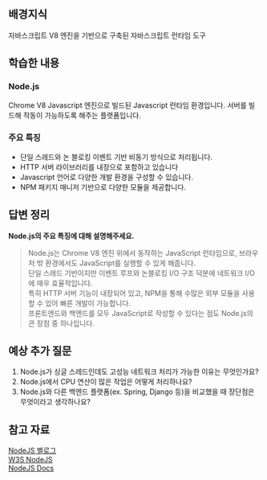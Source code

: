 ## 배경지식

자바스크립트 V8 엔진을 기반으로 구축된 자바스크립트 런타임 도구

## 학습한 내용

### Node.js

Chrome V8 Javascript 엔진으로 빌드된 Javascript 런타임 환경입니다.
서버를 빌드해 작동이 가능하도록 해주는 플랫폼입니다.

### 주요 특징

- 단일 스레드와 논 블로킹 이벤트 기반 비동기 방식으로 처리됩니다.
- HTTP 서버 라이브러리를 내장으로 포함하고 있습니다
- Javascript 언어로 다양한 개발 환경을 구성할 수 있습니다.
- NPM 패키지 매니저 기반으로 다양한 모듈을 제공합니다.

## 답변 정리

**Node.js의 주요 특징에 대해 설명해주세요.**

> Node.js는 Chrome V8 엔진 위에서 동작하는 JavaScript 런타임으로, 브라우저 밖 환경에서도 JavaScript를 실행할 수 있게 해줍니다. <br> 단일 스레드 기반이지만 이벤트 루프와 논블로킹 I/O 구조 덕분에 네트워크 I/O에 매우 효율적입니다. <br> 특히 HTTP 서버 기능이 내장되어 있고, NPM을 통해 수많은 외부 모듈을 사용할 수 있어 빠른 개발이 가능합니다. <br> 프론트엔드와 백엔드를 모두 JavaScript로 작성할 수 있다는 점도 Node.js의 큰 장점 중 하나입니다.

## 예상 추가 질문

1. Node.js가 싱글 스레드인데도 고성능 네트워크 처리가 가능한 이유는 무엇인가요?
2. Node.js에서 CPU 연산이 많은 작업은 어떻게 처리하나요?
3. Node.js와 다른 백엔드 플랫폼(ex. Spring, Django 등)을 비교했을 때 장단점은 무엇이라고 생각하나요?

## 참고 자료

[NodeJS 벨로그](https://velog.io/@deannn/Node.js-Node.js%EC%9D%98-%EC%86%8C%EA%B0%9C%EC%99%80-%ED%8A%B9%EC%A7%95) <br>
[W3S NodeJS](https://www.w3schools.com/nodejs/nodejs_intro.asp) <br>
[NodeJS Docs](https://nodejs.org/ko/learn/getting-started/introduction-to-nodejs)

